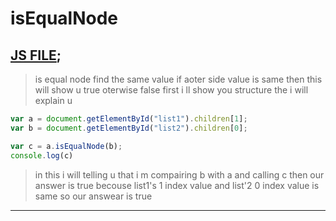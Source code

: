 # isEqualNode
[JS FILE](../JS/79-isEqualNode-method.js);
---
> is equal node find the same value if aoter side value is same then this will show u true oterwise false
first i ll show you structure the i will explain u
```javascript
var a = document.getElementById("list1").children[1];
var b = document.getElementById("list2").children[0];

var c = a.isEqualNode(b);
console.log(c)
```
> in this i will telling u that i m compairing b with a and calling c then our answer is true becouse list1's 1 index value and list'2 0 index value is same so our answear is true
---